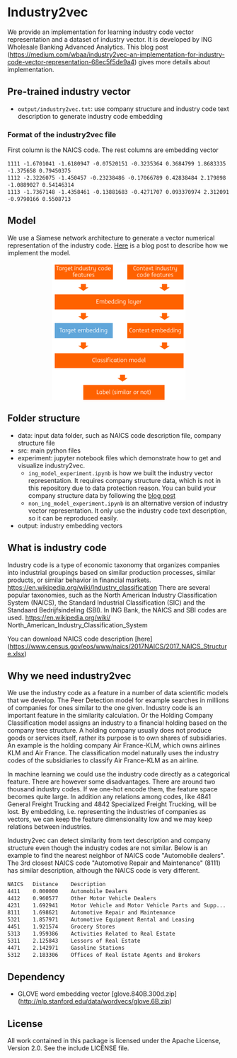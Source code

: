 # Industry2vec
We provide an implementation for learning industry code vector representation and a dataset of industry vector.
It is developed by ING Wholesale Banking Advanced Analytics. This blog post (https://medium.com/wbaa/industry2vec-an-implementation-for-industry-code-vector-representation-68ec5f5de9a4) gives more details about implementation.

## Pre-trained industry vector
- `output/industry2vec.txt`: use company structure and industry code text description to generate industry code embedding

### Format of the industry2vec file
First column is the NAICS code. The rest columns are embedding vector

```
1111 -1.6701041 -1.6180947 -0.07520151 -0.3235364 0.3684799 1.8683335 -1.375658 0.79450375
1112 -2.3226075 -1.450457 -0.23238486 -0.17066789 0.42838484 2.179898 -1.0889027 0.54146314
1113 -1.7367148 -1.4358461 -0.13881683 -0.4271707 0.093370974 2.312091 -0.9790166 0.5508713
```

## Model
We use a Siamese network architecture to generate a vector numerical representation of the industry code. [Here](???) is a blog post to describe how we implement the model.
<p align="center">
<img src="./doc/architecture.png" alt="Model architecture" width="300" align="center"/>
</p>

## Folder structure
- data: input data folder, such as NAICS code description file, company structure file
- src: main python files
- experiment: jupyter notebook files which demonstrate how to get and visualize industry2vec.
  - `ing_model_experiment.ipynb` is how we built the industry vector representation. It requires company structure data, which is not in this repository due to data protection reason. You can build your company structure data by following the [blog post](???)
  - `non_ing_model_experiment.ipynb` is an alternative version of industry vector representation. It only use the industry code text description, so it can be reproduced easily.
- output: industry embedding vectors

## What is industry code
Industry code is a type of economic taxonomy that organizes companies into industrial groupings based on similar production processes, similar products, or similar behavior in financial markets. https://en.wikipedia.org/wiki/Industry_classification
There are several popular taxonomies, such as the North American Industry Classification System (NAICS), the Standard Industrial Classification (SIC) and the Standaard Bedrijfsindeling (SBI). In ING Bank, the NAICS and SBI codes are used. https://en.wikipedia.org/wiki/ North_American_Industry_Classification_System

You can download NAICS code description [here] (https://www.census.gov/eos/www/naics/2017NAICS/2017_NAICS_Structure.xlsx)


## Why we need industry2vec
We use the industry code as a feature in a number of data scientific models that we develop. The Peer Detection model for example searches in millions of companies for ones similar to the one given. Industry code is an important feature in the similarity calculation. Or the Holding Company Classification model assigns an industry to a financial holding based on the company tree structure. A holding company usually does not produce goods or services itself, rather its purpose is to own shares of subsidiaries. An example is the holding company Air France-KLM, which owns airlines KLM and Air France. The classification model naturally uses the industry codes of the subsidiaries to classify Air France-KLM as an airline.

In machine learning we could use the industry code directly as a categorical feature. There are however some disadvantages. There are around two thousand industry codes. If we one-hot encode them, the feature space becomes quite large. In addition any relations among codes, like 4841 General Freight Trucking and 4842 Specialized Freight Trucking, will be lost. By embedding, i.e. representing the industries of companies as vectors, we can keep the feature dimensionality low and we may keep relations between industries.

Industry2vec can detect similarity from text description and company structure even though the industry codes are not similar. Below is an example to find the nearest neighbor of NAICS code "Automobile dealers". The 3rd closest NAICS code "Automotive Repair and Maintenance" (8111) has similar description, although the NAICS code is very different.

```
NAICS	Distance	Description
4411	0.000000	Automobile Dealers
4412	0.960577	Other Motor Vehicle Dealers
4231	1.692941	Motor Vehicle and Motor Vehicle Parts and Supp...
8111	1.698621	Automotive Repair and Maintenance
5321	1.857971	Automotive Equipment Rental and Leasing
4451	1.921574	Grocery Stores
5313	1.959386	Activities Related to Real Estate
5311	2.125843	Lessors of Real Estate
4471	2.142971	Gasoline Stations
5312	2.183306	Offices of Real Estate Agents and Brokers
```

## Dependency
- GLOVE word embedding vector [glove.840B.300d.zip] (http://nlp.stanford.edu/data/wordvecs/glove.6B.zip)

## License
All work contained in this package is licensed under the Apache License, Version 2.0. See the include LICENSE file.

